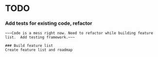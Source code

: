 TODO
====

### Add tests for existing code, refactor

~~~### Restructure Code~~~
~~~Code is a mess right now. Need to refactor while building feature list.  Add testing framework.~~~

### Build feature list
Create feature list and roadmap
